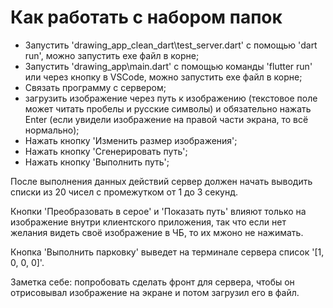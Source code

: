 # Как работать с набором папок
- Запустить 'drawing_app_clean_dart\test_server.dart' с помощью 'dart run', можно запустить exe файл в корне;
- Запустить 'drawing_app\main.dart' с помощью команды 'flutter run' или через кнопку в VSCode, можно запустить exe файл в корне;
- Связать программу с сервером;
- загрузить изображение через путь к изображению (текстовое поле может читать пробелы и русские символы) и обязательно нажать Enter (если увидели изображение на правой части экрана, то всё нормально);
- Нажать кнопку 'Изменить размер изображения';
- Нажать кнопку 'Сгенерировать путь';
- Нажать кнопку 'Выполнить путь';

После выполнения данных действий сервер должен начать выводить списки из 20 чисел с промежутком от 1 до 3 секунд.

Кнопки 'Преобразовать в серое' и 'Показать путь' влияют только на изображение внутри клиентского приложения, так что если нет желания видеть своё изображение в ЧБ, то их мжоно не нажимать.

Кнопка 'Выполнить парковку' выведет на терминале сервера список '[1, 0, 0, 0]'.

Заметка себе: попробовать сделать фронт для сервера, чтобы он отрисовывал изображение на экране и потом загрузил его в файл.
